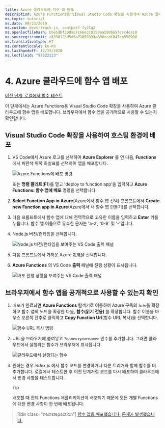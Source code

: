 ```yaml
---
title: Azure 클라우드에 함수 앱 배포
description: Azure Functions용 Visual Studio Code 확장을 사용하여 Azure 클라우드에 함수 앱을 배포합니다. 브라우저에서 함수 앱을 공개적으로 사용할 수 있는지 확인합니다.
ms.topic: tutorial
ms.date: 09/23/2019
ms.custom: devx-track-js, contperf-fy21q2
ms.openlocfilehash: bbe5dbf30da67c66e3cb150aa590b657ccc4ea10
ms.sourcegitcommit: c8330128d5d6a71859933a890ecdf047cb950996
ms.translationtype: HT
ms.contentlocale: ko-KR
ms.lasthandoff: 12/15/2020
ms.locfileid: "97522223"
---
```

# <a name="4-deploy-the-functions-app-to-azure-cloud"></a>4. Azure 클라우드에 함수 앱 배포

[이전 단계: 로컬에서 함수 테스트](tutorial-vscode-serverless-node-test-local.md)

이 단계에서는 Azure Functions용 Visual Studio Code 확장을 사용하여 Azure 클라우드에 함수 앱을 배포합니다. 브라우저에서 함수 앱을 공개적으로 사용할 수 있는지 확인합니다. 

## <a name="use-visual-studio-code-extension-to-deploy-to-hosting-environment"></a>Visual Studio Code 확장을 사용하여 호스팅 환경에 배포

1. VS Code에서 Azure 로고를 선택하여 **Azure Explorer** 를 연 다음, **Functions** 에서 파란색 위쪽 화살표를 선택하여 앱을 배포합니다.

    ![Azure Functions에 배포 명령](../media/functions-extension/deploy-app.png)

    또는 **명령 팔레트**(**F1**)를 열고 'deploy to function app'을 입력하고 **Azure Functions: 함수 앱에 배포** 명령을 선택합니다.

1. **Select Function App in Azure**(Azure에서 함수 앱 선택) 프롬프트에서 **Create new Function app in Azure**(Azure에서 새 함수 앱 만들기)를 선택합니다.

1. 다음 프롬프트에서 함수 앱에 대해 전역적으로 고유한 이름을 입력하고 **Enter** 키를 누릅니다. 함수 앱 이름으로 유효한 문자는 'a-z', '0-9' 및 '-'입니다.

1. Node.js 버전/런타임을 선택합니다.

    ![Node.js 버전/런타임을 보여주는 VS Code 출력 패널](../media/functions-extension/nodejs-runtime-version.png)

1. 다음 프롬프트에서 가까운 Azure [지역](https://azure.microsoft.com/regions/)을 선택합니다.

1. **Azure Functions** 의 VS Code **출력** 패널에 진행 상황이 표시됩니다.

    ![배포 진행 상황을 보여주는 VS Code 출력 패널](../media/functions-extension/deploy-progress.png)

## <a name="verify-functions-app-is-publicly-available-with-browser"></a>브라우저에서 함수 앱을 공개적으로 사용할 수 있는지 확인

1. 배포가 완료되면 **Azure Functions** 탐색기로 이동하여 Azure 구독의 노드를 확장하고 함수 앱의 노드를 확장한 다음, **함수(읽기 전용)** 를 확장합니다. 함수 이름을 마우스 오른쪽 단추로 클릭하고 **Copy Function Url**(함수 URL 복사)을 선택합니다.

    ![함수 URL 복사 명령](../media/functions-extension/copy-function-url-command.png)

1. URL을 브라우저에 붙여넣고 `?name=<yourname>` 인수를 추가합니다. 그러면 클라우드에서 실행되는 함수가 브라우저에 표시됩니다.

    ![클라우드에서 실행되는 함수](../media/functions-extension/remote-test-browser.png)

1. 원하는 경우 *index.js* 에서 함수 코드를 변경하거나 다른 트리거와 함께 함수를 더 추가합니다. 로컬에서 테스트한 후 이전 단계처럼 코드를 다시 배포하여 클라우드에서 변경 사항을 테스트합니다.

    > [!TIP]
    > 배포할 때 전체 Functions 애플리케이션이 배포되기 때문에 모든 개별 Functions에 대한 변경 사항이 한 번에 배포됩니다.

> [!div class="nextstepaction"]
> [함수 앱을 배포했습니다.](tutorial-vscode-serverless-node-remove-resource.md) [문제가 발생했습니다.](https://www.research.net/r/PWZWZ52?tutorial=node-deployment-azurefunctions&step=deploy-app)

